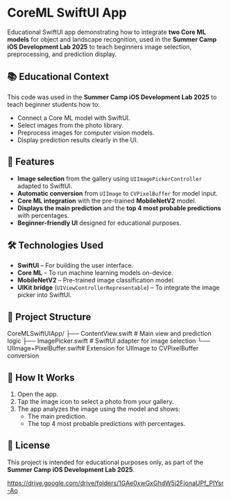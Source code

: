 # CoreML SwiftUI App

Educational SwiftUI app demonstrating how to integrate **two Core ML models** for object and landscape recognition, used in the **Summer Camp iOS Development Lab 2025** to teach beginners image selection, preprocessing, and prediction display.

## 📚 Educational Context
This code was used in the **Summer Camp iOS Development Lab 2025** to teach beginner students how to:
- Connect a Core ML model with SwiftUI.
- Select images from the photo library.
- Preprocess images for computer vision models.
- Display prediction results clearly in the UI.

## 🚀 Features
- **Image selection** from the gallery using `UIImagePickerController` adapted to SwiftUI.
- **Automatic conversion** from `UIImage` to `CVPixelBuffer` for model input.
- **Core ML integration** with the pre-trained **MobileNetV2** model.
- **Displays the main prediction** and the **top 4 most probable predictions** with percentages.
- **Beginner-friendly UI** designed for educational purposes.

## 🛠 Technologies Used
- **SwiftUI** – For building the user interface.
- **Core ML** – To run machine learning models on-device.
- **MobileNetV2** – Pre-trained image classification model.
- **UIKit bridge** (`UIViewControllerRepresentable`) – To integrate the image picker into SwiftUI.

## 📂 Project Structure
CoreMLSwiftUIApp/
├── ContentView.swift # Main view and prediction logic
├── ImagePicker.swift # SwiftUI adapter for image selection
└── UIImage+PixelBuffer.swift# Extension for UIImage to CVPixelBuffer conversion


## 📸 How It Works
1. Open the app.
2. Tap the image icon to select a photo from your gallery.
3. The app analyzes the image using the model and shows:
   - The main prediction.
   - The top 4 most probable predictions with percentages.

## 📄 License
This project is intended for educational purposes only, as part of the **Summer Camp iOS Development Lab 2025**.

https://drive.google.com/drive/folders/1GAe0xwGxGhdW5j2FionaUPf_PlYsr-Ao 


